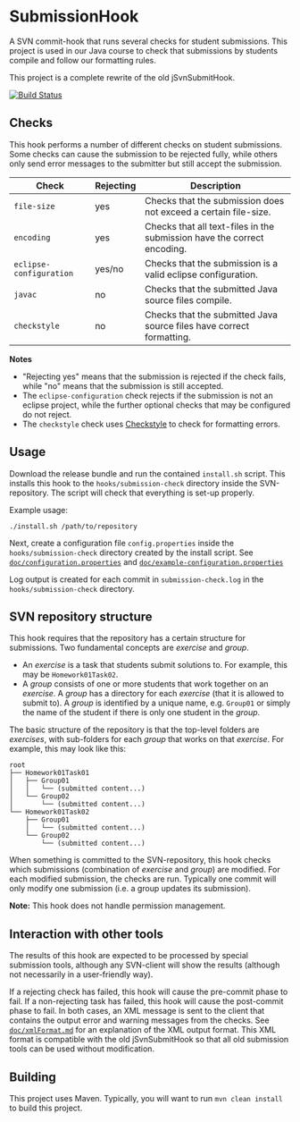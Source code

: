 # SubmissionHook

A SVN commit-hook that runs several checks for student submissions. This project
is used in our Java course to check that submissions by students compile and
follow our formatting rules.

This project is a complete rewrite of the old jSvnSubmitHook.

[![Build Status](https://jenkins-2.sse.uni-hildesheim.de/job/Teaching_SubmissionCheck/badge/icon?style=flat-square)](https://jenkins-2.sse.uni-hildesheim.de/job/Teaching_SubmissionCheck/)

## Checks

This hook performs a number of different checks on student submissions. Some
checks can cause the submission to be rejected fully, while others only send
error messages to the submitter but still accept the submission.

| Check                   | Rejecting | Description                                                             |
|-------------------------|-----------|-------------------------------------------------------------------------|
| `file-size`             | yes       | Checks that the submission does not exceed a certain file-size.         |
| `encoding`              | yes       | Checks that all text-files in the submission have the correct encoding. |
| `eclipse-configuration` | yes/no    | Checks that the submission is a valid eclipse configuration.            |
| `javac`                 | no        | Checks that the submitted Java source files compile.                    |
| `checkstyle`            | no        | Checks that the submitted Java source files have correct formatting.    |

**Notes**
* "Rejecting yes" means that the submission is rejected if the check fails,
  while "no" means that the submission is still accepted.
* The `eclipse-configuration` check rejects if the submission is not an eclipse
  project, while the further optional checks that may be configured do not
  reject.
* The `checkstyle` check uses [Checkstyle](https://checkstyle.sourceforge.io/)
  to check for formatting errors.

## Usage

Download the release bundle and run the contained `install.sh` script. This
installs this hook to the `hooks/submission-check` directory inside the
SVN-repository. The script will check that everything is set-up properly.

Example usage:
```
./install.sh /path/to/repository
```

Next, create a configuration file `config.properties` inside the
`hooks/submission-check` directory created by the install script. See
[`doc/configuration.properties`](doc/configuration.properties) and
[`doc/example-configuration.properties`](doc/example-configuration.properties)

Log output is created for each commit in `submission-check.log` in the
`hooks/submission-check` directory.

## SVN repository structure

This hook requires that the repository has a certain structure for submissions.
Two fundamental concepts are *exercise* and *group*.

* An *exercise* is a task that students submit solutions to. For example, this
  may be `Homework01Task02`.
* A *group* consists of one or more students that work together on an
  *exercise*. A *group* has a directory for each *exercise* (that it is allowed
  to submit to). A *group* is identified by a unique name, e.g. `Group01` or
  simply the name of the student if there is only one student in the *group*.

The basic structure of the repository is that the top-level folders are
*exercises*, with sub-folders for each *group* that works on that *exercise*.
For example, this may look like this:
```
root
├── Homework01Task01
│   ├── Group01
│   │   └── (submitted content...)
│   └── Group02
│       └── (submitted content...)
└── Homework01Task02
    ├── Group01
    │   └── (submitted content...)
    └── Group02
        └── (submitted content...)
```

When something is committed to the SVN-repository, this hook checks which
submissions (combination of *exercise* and *group*) are modified. For
each modified submission, the checks are run. Typically one commit will only
modify one submission (i.e. a group updates its submission).

**Note:** This hook does not handle permission management.

## Interaction with other tools

The results of this hook are expected to be processed by special submission
tools, although any SVN-client will show the results (although not necessarily
in a  user-friendly way).

If a rejecting check has failed, this hook will cause the pre-commit phase to
fail. If a non-rejecting task has failed, this hook will cause the post-commit
phase to fail. In both cases, an XML message is sent to the client that
contains the output error and warning messages from the checks. See
[`doc/xmlFormat.md`](doc/xmlFormat.md) for an explanation of the XML output
format. This XML format is compatible with the old jSvnSubmitHook so that all
old submission tools can be used without modification.

## Building

This project uses Maven. Typically, you will want to run `mvn clean install` to build this project.
